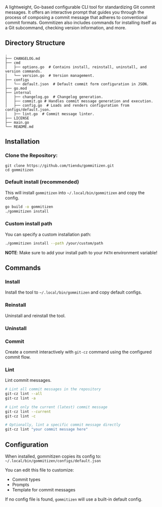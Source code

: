 A lightweight, Go-based configurable CLI tool for standardizing Git commit messages. It offers an interactive prompt that guides you through the process of composing a commit message that adheres to conventional commit formats. Gommitizen also includes commands for installing itself as a Git subcommand, checking version information, and more.

## Directory Structure

```
.
├── CHANGELOG.md
├── cmd
│   ├── options.go  # Contains install, reinstall, uninstall, and version commands.
│   └── version.go  # Version management.
├── configs
│   └── default.json  # Default commit form configuration in JSON.
├── go.mod
├── internal
│   ├── changelog.go  # Changelog generation.
│   ├── commit.go # Handles commit message generation and execution.
│   ├── config.go  # Loads and renders configuration from configs/default.json.
│   ├── lint.go  # Commit message linter.
├── LICENSE
├── main.go
└── README.md
```

## Installation

### Clone the Repository:

```
git clone https://github.com/tiendu/gommitizen.git
cd gommitizen
```

### Default install (recommended)

This will install `gommitizen` into `~/.local/bin/gommitizen` and copy the config.

```bash
go build -o gommitizen
./gommitizen install
```

### Custom install path

You can specify a custom installation path:

```bash
./gommitizen install --path /your/custom/path
```

**NOTE**:  Make sure to add your install path to your `PATH` environment variable!

## Commands

### Install

Install the tool to `~/.local/bin/gommitizen` and copy default configs.

### Reinstall

Uninstall and reinstall the tool.

### Uninstall

### Commit

Create a commit interactively with `git-cz` command using the configured commit flow.

### Lint

Lint commit messages.

```bash
# Lint all commit messages in the repository
git-cz lint --all
git-cz lint -a

# Lint only the current (latest) commit message
git-cz lint --current
git-cz lint -c

# Optionally, lint a specific commit message directly
git-cz lint "your commit message here"
```

## Configuration

When installed, gommitizen copies its config to: `~/.local/bin/gommitizen/configs/default.json`

You can edit this file to customize:

- Commit types
- Prompts
- Template for commit messages

If no config file is found, `gommitizen` will use a built-in default config.



